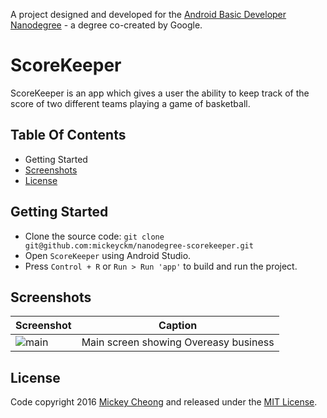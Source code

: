 
A project designed and developed for the [Android Basic Developer Nanodegree](https://www.udacity.com/course/android-basics-nanodegree-by-google--nd803) - a degree co-created by Google.


# ScoreKeeper

ScoreKeeper is an app which gives a user the ability to keep track of the score of two different teams playing a game of basketball.


## Table Of Contents

- Getting Started
- [Screenshots](#screenshots)
- [License](#license)


## Getting Started

- Clone the source code: `git clone git@github.com:mickeyckm/nanodegree-scorekeeper.git`
- Open `ScoreKeeper` using Android Studio.
- Press `Control + R` or `Run > Run 'app'` to build and run the project.


## Screenshots

Screenshot | Caption
---------- | -----------
![main](https://raw.github.com/mickeyckm/nanodegree-scorekeeper/master/screenshots/main.jpg) | Main screen showing Overeasy business


## License

Code copyright 2016 [Mickey Cheong](https://cheo.ng) and released under the [MIT License](https://github.com/mickeyckm/nanodegree-scorekeeper/blob/master/LICENSE).
